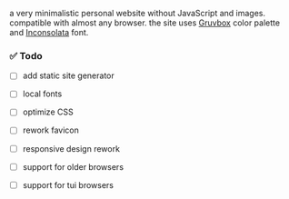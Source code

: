 a very minimalistic personal website without JavaScript and images. compatible with almost any browser. the site uses [Gruvbox](https://github.com/morhetz/gruvbox) color palette and [Inconsolata](https://fonts.google.com/specimen/Inconsolata) font.

### ✅ Todo
- [ ] add static site generator
- [ ] local fonts
- [ ] optimize CSS
- [ ] rework favicon
- [ ] responsive design rework
- [ ] support for older browsers
- [ ] support for tui browsers


